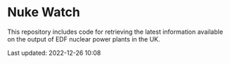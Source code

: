 # Nuke Watch

This repository includes code for retrieving the latest information available on the output of EDF nuclear power plants in the UK.

Last updated: 2022-12-26 10:08